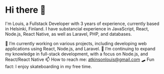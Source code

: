 # Hi there 👋
I'm Louis, a Fullstack Developer with 3 years of experience, currently based in Helsinki, Finland. I have substancial experience in JavaScript, React, Node.js, React Native, as well as Laravel, PHP, and databases.

🔭 I’m currently working on various projects, including developing web applications using React, Node.js, and Laravel.
🌱 I’m continuing to expand my knowledge in full-stack development, with a focus on Node.js, and React/React Native 
📫 How to reach me: atkinsonlouis@gmail.com
🛹 Fun fact: I enjoy skateboarding in my free time.
